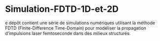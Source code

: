 # Simulation-FDTD-1D-et-2D
e dépôt contient une série de simulations numériques utilisant la méthode FDTD (Finite-Difference Time-Domain) pour modéliser la propagation d’impulsions laser femtoseconde dans des milieux structurés. 

